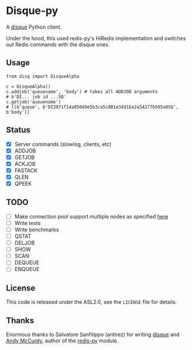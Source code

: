# Disque-py

A [disque](https://github.com/antirez/disque) Python client.

Under the hood, this used redis-py's HiRedis implementation and switches out
Redis commands with the disque ones.

## Usage

```
from disq import DisqueAlpha

c = DisqueAlpha()
c.addjob('queuename', 'body') # takes all ADDJOB arguments
# b'DI... job id ...SQ'
c.getjob('queuename')
# [[b'queue', b'DI3971f14a850d9e5b3ca5c881e3dd1ba2a34277b505a0SQ', b'body']]
```

## Status

- [x] Server commands (slowlog, clients, etc)
- [x] ADDJOB
- [x] GETJOB
- [x] ACKJOB
- [x] FASTACK
- [x] QLEN
- [x] QPEEK

## TODO

- [ ] Make connection pool support multiple nodes as specified [here][clients]
- [ ] Write tests
- [ ] Write benchmarks
- [ ] QSTAT
- [ ] DELJOB
- [ ] SHOW
- [ ] SCAN
- [ ] DEQUEUE
- [ ] ENQUEUE

## License

This code is released under the ASL2.0, see the `LICENSE` file for details.

## Thanks

Enormous thanks to Salvatore Sanfilippo (antirez) for writing
[disque](https://github.com/antirez/disque) and
[Andy McCurdy](https://github.com/andymccurdy), author of the
[redis-py](https://github.com/andymccurdy/redis-py) module.

[clients]: https://github.com/antirez/disque#client-libraries
